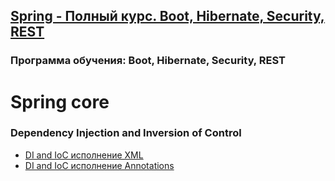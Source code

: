 ## [Spring - Полный курс. Boot, Hibernate, Security, REST](https://swiftbook.org/courses/438)

### Программа обучения: Boot, Hibernate, Security, REST

# Spring core

### Dependency Injection and Inversion of Control
- [DI and IoC исполнение XML](https://github.com/AlekseiAnikeev/spring_cource_dependency_injection)
- [DI and IoC исполнение Annotations](https://github.com/AlekseiAnikeev/spring_cource_dependency_injection_annotations)

